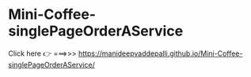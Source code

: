 # Mini-Coffee-singlePageOrderAService
Click here 👉  ===>>> https://manideepvaddepalli.github.io/Mini-Coffee-singlePageOrderAService/
